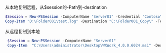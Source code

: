 从本地复制远程，从$session的-Path到-destination


```powershell
$Session = New-PSSession -ComputerName "Server01" -Credential "Contoso\User01"
Copy-Item "D:\Folder001\test.log" -Destination "C:\Folder001_Copy\" -ToSession $Session
```

从远程复制到本地

```powershell
 $Session = New-PSSession -ComputerName "Server01"
 Copy-Item  "C:\Users\administrator\Desktop\WXWork_4.0.0.6024.msi" -Destination .\Desktop\ -FromSession $Session
```

